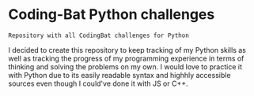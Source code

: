 # Coding-Bat Python challenges 
```Repository with all CodingBat challenges for Python```

I decided to create this repository to keep tracking of my Python skills as well as tracking the progress of my programming experience in terms of thinking and solving the problems on my own. I would love to practice it with Python due to its easily readable syntax and highhly accessible sources even though I could've done it with JS or C++.
